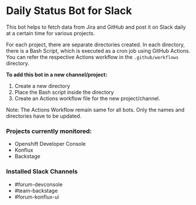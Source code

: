 # Daily Status Bot for Slack

This bot helps to fetch data from Jira and GitHub and post it on Slack daily at a certain time for various projects.

For each project, there are separate directories created. In each directory, there is a Bash Script, which is executed as a cron job using GitHub Actions. You can refer the respective Actions workflow in the `.github/workflows` directory.

**To add this bot in a new channel/project:**
1. Create a new directory
2. Place the Bash script inside the directory
3. Create an Actions workflow file for the new project/channel.

Note: The Actions Workflow remain same for all bots. Only the names and directories have to be updated.

### Projects currently monitored:
- Openshift Developer Console
- Konflux
- Backstage

### Installed Slack Channels

- #forum-devconsole
- #team-backstage 
- #forum-konflux-ui 




